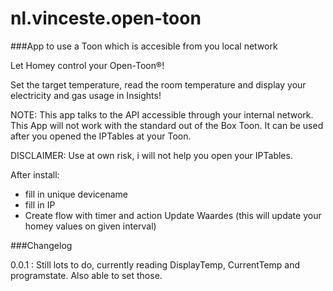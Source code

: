 # nl.vinceste.open-toon

###App to use a Toon which is accesible from you local network

Let Homey control your Open-Toon®!

Set the target temperature, read the room temperature and display your electricity and gas usage in Insights!

NOTE: This app talks to the API accessible through your internal network.
This App will not work with the standard out of the Box Toon.
It can be used after you opened the IPTables at your Toon.

DISCLAIMER: Use at own risk, i will not help you open your IPTables.

After install:

- fill in unique devicename
- fill in IP
- Create flow with timer and action Update Waardes (this will update your homey values on given interval)

###Changelog

0.0.1 :  Still lots to do, currently reading DisplayTemp, CurrentTemp and programstate. Also able to set those.


